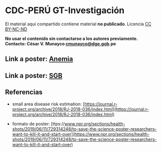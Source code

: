 # CDC-PERÚ GT-Investigación

El material aquí compartido contiene material __no publicado__. Licencia [CC BY-NC-ND](https://creativecommons.org/licenses/by-nc-nd/4.0/)

__No usar el contenido sin contactarse a los autores previamente. Contacto: César V. Munayco cmunayco@dge.gob.pe__

## Link a poster: [Anemia](https://raw.githubusercontent.com/avallecam/cdcperu-gt_investigacion/master/poster%20estudio%20anemia%20final.jpg)

## Link a poster: [SGB](https://raw.githubusercontent.com/avallecam/cdcperu-gt_investigacion/master/20191120-poster-SGB-INSv3.jpg)

## Referencias

- small area disease risk estimation: [https://journal.r-project.org/archive/2018/RJ-2018-036/index.html](https://journal.r-project.org/archive/2018/RJ-2018-036/index.html)

- formato de poster: [ttps://www.npr.org/sections/health-shots/2019/06/11/729314248/to-save-the-science-poster-researchers-want-to-kill-it-and-start-over](https://www.npr.org/sections/health-shots/2019/06/11/729314248/to-save-the-science-poster-researchers-want-to-kill-it-and-start-over)
